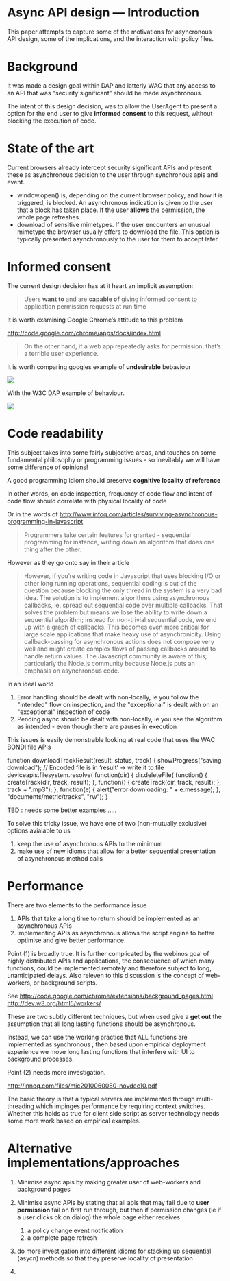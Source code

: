 Async API design — Introduction
===============================

This paper attempts to capture some of the motivations for asyncronous API design, some of the implications, and the interaction with policy files.

Background
==========

It was made a design goal within DAP and latterly WAC that any access to an API that was "security significant" should be made asynchronous.

The intent of this design decision, was to allow the UserAgent to present a option for the end user to give **informed consent** to this request, without blocking the execution of code.

State of the art
================

Current browsers already intercept security significant APIs and present these as asynchronous decision to the user through synchronous apis and event.

-   window.open() is, depending on the current browser policy, and how it is triggered, is blocked. An asynchronous indication is given to the user that a block has taken place. If the user **allows** the permission, the whole page refreshes
-   download of sensitive mimetypes. If the user encounters an unusual mimetype the browser usually offers to download the file. This option is typically presented asynchronously to the user for them to accept later.

Informed consent
================

The current design decision has at it heart an implicit assumption:

> Users **want to** and are **capable of** giving informed consent to application permission requests at run time

It is worth examining Google Chrome’s attitude to this problem

http://code.google.com/chrome/apps/docs/index.html

> On the other hand, if a web app repeatedly asks for permission, that’s a terrible user experience.

It is worth comparing googles example of **undesirable** bebaviour

![](chrome-popups.jpg)

With the W3C DAP example of behaviour.

![](api-dap.jpg)

Code readability
================

This subject takes into some fairly subjective areas, and touches on some fundamental philosophy or programming issues - so inevitably we will have some difference of opinions!

A good programming idiom should preserve **cognitive locality of reference**

In other words, on code inspection, frequency of code flow and intent of code flow should correlate with physical locality of code

Or in the words of http://www.infoq.com/articles/surviving-asynchronous-programming-in-javascript

> Programmers take certain features for granted - sequential programming for instance, writing down an algorithm that does one thing after the other.

However as they go onto say in their article

> However, if you’re writing code in Javascript that uses blocking I/O or other long running operations, sequential coding is out of the question because blocking the only thread in the system is a very bad idea. The solution is to implement algorithms using asynchronous callbacks, ie. spread out sequential code over multiple callbacks.
> That solves the problem but means we lose the ability to write down a sequential algorithm; instead for non-trivial sequential code, we end up with a graph of callbacks.
> This becomes even more critical for large scale applications that make heavy use of asynchronicity. Using callback-passing for asynchronous actions does not compose very well and might create complex flows of passing callbacks around to handle return values.
> The Javascript community is aware of this; particularly the Node.js community because Node.js puts an emphasis on asynchronous code.

In an ideal world

1.  Error handling should be dealt with non-locally, ie you follow the "intended" flow on inspection, and the "exceptional" is dealt with on an "exceptional" inspection of code
2.  Pending async should be dealt with non-locally, ie you see the algorithm as intended - even though there are pauses in execution

This issues is easily demonstrable looking at real code that uses the WAC BONDI file APIs

function downloadTrackResult(result, status, track) {
 showProgress("saving download");
 // Encoded file is in ‘result’ -> write it to file
 deviceapis.filesystem.resolve(
 function(dir) {
 dir.deleteFile(
 function() { createTrack(dir, track, result); },
 function() { createTrack(dir, track, result); },
 track + ".mp3");
 },
 function(e) { alert("error downloading: " + e.message); },
 "documents/metric/tracks",
 "rw");
 }

TBD : needs some better examples …..

To solve this tricky issue, we have one of two (non-mutually exclusive) options avialable to us

1.  keep the use of asynchronous APIs to the minimum
2.  make use of new idioms that allow for a better sequential presentation of asynchronous method calls

Performance
===========

There are two elements to the performance issue

1.  APIs that take a long time to return should be implemented as an asynchronous APIs
2.  Implementing APIs as asynchronous allows the script engine to better optimise and give better performance.

Point (1) is broadly true. It is further complicated by the webinos goal of highly distributed APIs and applications, the consequence of which many functions, could be implemented remotely and therefore subject to long, unanticipated delays. Also releven to this discussion is the concept of web-workers, or background scripts.

See
http://code.google.com/chrome/extensions/background_pages.html
http://dev.w3.org/html5/workers/

These are two subtly different techniques, but when used give a **get out** the assumption that all long lasting functions should be asynchronous.

Instead, we can use the working practice that ALL functions are implemented as synchronous , then based upon empirical deployment experience we move long lasting functions that interfere with UI to background processes.

Point (2) needs more investigation.

http://innoq.com/files/mic2010060080-novdec10.pdf

The basic theory is that a typical servers are implemented through multi-threading which impinges performance by requiring context switches. Whether this holds as true for client side script as server technology needs some more work based on empirical examples.

Alternative implementations/approaches
======================================

1.  Minimise async apis by making greater user of web-workers and background pages
2.  Minimise async APIs by stating that all apis that may fail due to **user permission** fail on first run through, but then if permission changes (ie if a user clicks ok on dialog) the whole page either receives
    1.  a policy change event notification
    2.  a complete page refresh

3.  do more investigation into different idioms for stacking up sequential (asycn) methods so that they preserve locality of presentation

1.  
